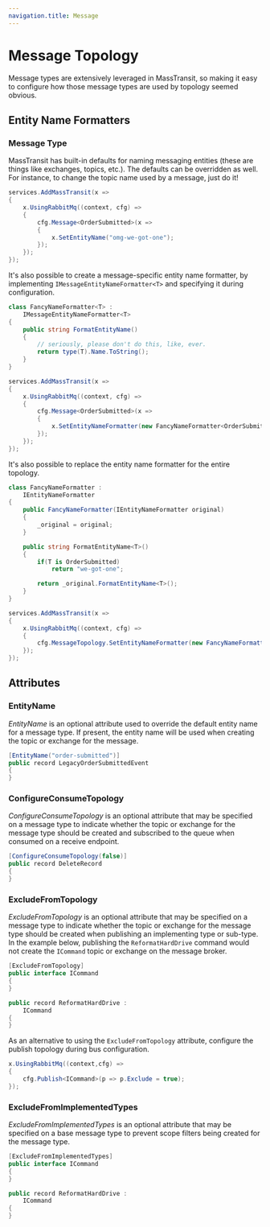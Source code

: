 ```yaml
---
navigation.title: Message
---
```


# Message Topology

Message types are extensively leveraged in MassTransit, so making it easy to configure how those message types are used by topology seemed obvious.

## Entity Name Formatters

### Message Type

MassTransit has built-in defaults for naming messaging entities (these are things like exchanges, topics, etc.). The defaults can be overridden as well. For instance, to change the topic name used by a message, just do it!

```csharp
services.AddMassTransit(x =>
{
    x.UsingRabbitMq((context, cfg) =>
    {
        cfg.Message<OrderSubmitted>(x =>
        {
            x.SetEntityName("omg-we-got-one");
        });
    });
});
```

It's also possible to create a message-specific entity name formatter, by implementing `IMessageEntityNameFormatter<T>` and specifying it during configuration.

```csharp
class FancyNameFormatter<T> :
    IMessageEntityNameFormatter<T>
{
    public string FormatEntityName()
    {
        // seriously, please don't do this, like, ever.
        return type(T).Name.ToString();
    }
}
```

```csharp
services.AddMassTransit(x =>
{
    x.UsingRabbitMq((context, cfg) =>
    {
        cfg.Message<OrderSubmitted>(x =>
        {
            x.SetEntityNameFormatter(new FancyNameFormatter<OrderSubmitted>());
        });
    });
});
```

It's also possible to replace the entity name formatter for the entire topology.

```csharp
class FancyNameFormatter :
    IEntityNameFormatter
{
    public FancyNameFormatter(IEntityNameFormatter original)
    {
        _original = original;
    }

    public string FormatEntityName<T>()
    {
        if(T is OrderSubmitted)
            return "we-got-one";

        return _original.FormatEntityName<T>();
    }
}
```

```csharp
services.AddMassTransit(x =>
{
    x.UsingRabbitMq((context, cfg) =>
    {
        cfg.MessageTopology.SetEntityNameFormatter(new FancyNameFormatter());
    });
});
```

## Attributes

### EntityName

_EntityName_ is an optional attribute used to override the default entity name for a message type. If present, the entity name will be used when creating the topic or exchange for the message.

```csharp
[EntityName("order-submitted")]
public record LegacyOrderSubmittedEvent
{
}
```

### ConfigureConsumeTopology

_ConfigureConsumeTopology_ is an optional attribute that may be specified on a message type to indicate whether the topic or exchange for the message type should be created and subscribed to the queue when consumed on a receive endpoint.

```csharp
[ConfigureConsumeTopology(false)]
public record DeleteRecord
{
}
```

### ExcludeFromTopology

_ExcludeFromTopology_ is an optional attribute that may be specified on a message type to indicate whether the topic or exchange for the message type should be created when publishing an implementing type or sub-type. In the example below, publishing the `ReformatHardDrive` command would not create the `ICommand` topic or exchange on the message broker.

```csharp
[ExcludeFromTopology]
public interface ICommand
{
}

public record ReformatHardDrive :
    ICommand
{
}
```

As an alternative to using the `ExcludeFromTopology` attribute, configure the publish topology during bus configuration.

```csharp
x.UsingRabbitMq((context,cfg) =>
{
    cfg.Publish<ICommand>(p => p.Exclude = true);
});

```

### ExcludeFromImplementedTypes

_ExcludeFromImplementedTypes_ is an optional attribute that may be specified on a base message type to prevent scope filters being created for the message type.

```csharp
[ExcludeFromImplementedTypes]
public interface ICommand
{
}

public record ReformatHardDrive :
    ICommand
{
}
```
